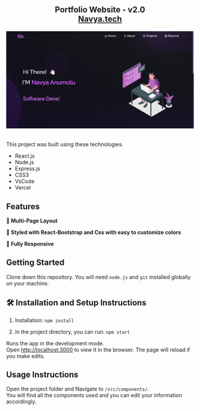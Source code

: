 <h2 align="center">
  Portfolio Website - v2.0<br/>
  <a href="https://portfolionavya-493bem2sw-navya-anumolus-projects.vercel.app/" target="_blank">Navya.tech</a>
</h2>
<div align="center">
  <img alt="Demo" src="./Images/readme_img.png" />
</div>

<br/>







This project was built using these technologies.

- React.js
- Node.js
- Express.js
- CSS3
- VsCode
- Vercel

## Features

**📖 Multi-Page Layout**

**🎨 Styled with React-Bootstrap and Css with easy to customize colors**

**📱 Fully Responsive**

## Getting Started

Clone down this repository. You will need `node.js` and `git` installed globally on your machine.

## 🛠 Installation and Setup Instructions

1. Installation: `npm install`

2. In the project directory, you can run: `npm start`

Runs the app in the development mode.\
Open [http://localhost:3000](http://localhost:3000) to view it in the browser.
The page will reload if you make edits.

## Usage Instructions

Open the project folder and Navigate to `/src/components/`. <br/>
You will find all the components used and you can edit your information accordingly.


